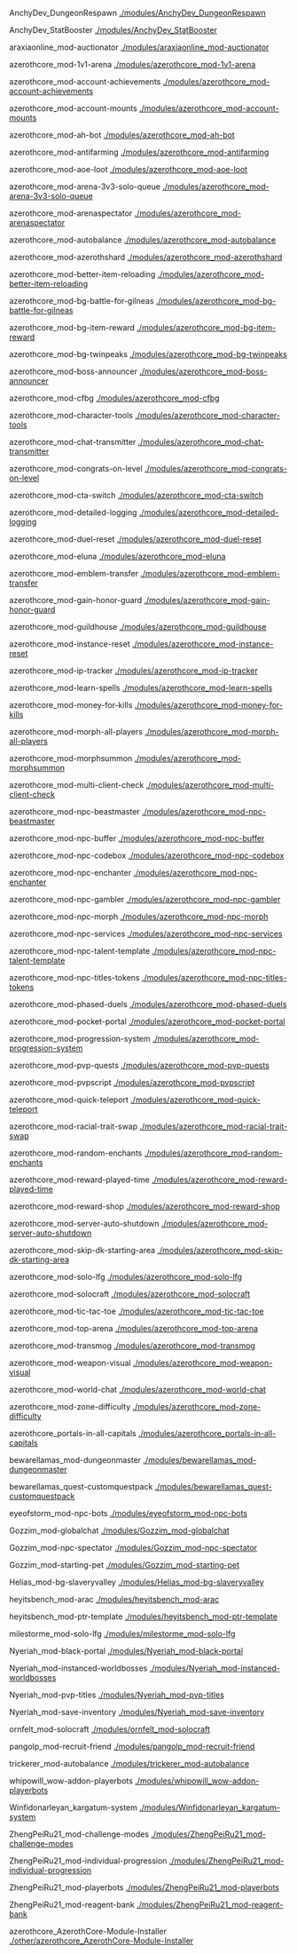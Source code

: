 
AnchyDev_DungeonRespawn [./modules/AnchyDev_DungeonRespawn](./modules/AnchyDev_DungeonRespawn)

 AnchyDev_StatBooster [./modules/AnchyDev_StatBooster](./modules/AnchyDev_StatBooster)

 araxiaonline_mod-auctionator [./modules/araxiaonline_mod-auctionator](./modules/araxiaonline_mod-auctionator)

 azerothcore_mod-1v1-arena [./modules/azerothcore_mod-1v1-arena](./modules/azerothcore_mod-1v1-arena)

 azerothcore_mod-account-achievements [./modules/azerothcore_mod-account-achievements](./modules/azerothcore_mod-account-achievements)

 azerothcore_mod-account-mounts [./modules/azerothcore_mod-account-mounts](./modules/azerothcore_mod-account-mounts)

 azerothcore_mod-ah-bot [./modules/azerothcore_mod-ah-bot](./modules/azerothcore_mod-ah-bot)

 azerothcore_mod-antifarming [./modules/azerothcore_mod-antifarming](./modules/azerothcore_mod-antifarming)

 azerothcore_mod-aoe-loot [./modules/azerothcore_mod-aoe-loot](./modules/azerothcore_mod-aoe-loot)

 azerothcore_mod-arena-3v3-solo-queue [./modules/azerothcore_mod-arena-3v3-solo-queue](./modules/azerothcore_mod-arena-3v3-solo-queue)

 azerothcore_mod-arenaspectator [./modules/azerothcore_mod-arenaspectator](./modules/azerothcore_mod-arenaspectator)

 azerothcore_mod-autobalance [./modules/azerothcore_mod-autobalance](./modules/azerothcore_mod-autobalance)

 azerothcore_mod-azerothshard [./modules/azerothcore_mod-azerothshard](./modules/azerothcore_mod-azerothshard)

 azerothcore_mod-better-item-reloading [./modules/azerothcore_mod-better-item-reloading](./modules/azerothcore_mod-better-item-reloading)

 azerothcore_mod-bg-battle-for-gilneas [./modules/azerothcore_mod-bg-battle-for-gilneas](./modules/azerothcore_mod-bg-battle-for-gilneas)

 azerothcore_mod-bg-item-reward [./modules/azerothcore_mod-bg-item-reward](./modules/azerothcore_mod-bg-item-reward)

 azerothcore_mod-bg-twinpeaks [./modules/azerothcore_mod-bg-twinpeaks](./modules/azerothcore_mod-bg-twinpeaks)

 azerothcore_mod-boss-announcer [./modules/azerothcore_mod-boss-announcer](./modules/azerothcore_mod-boss-announcer)

 azerothcore_mod-cfbg [./modules/azerothcore_mod-cfbg](./modules/azerothcore_mod-cfbg)

 azerothcore_mod-character-tools [./modules/azerothcore_mod-character-tools](./modules/azerothcore_mod-character-tools)

 azerothcore_mod-chat-transmitter [./modules/azerothcore_mod-chat-transmitter](./modules/azerothcore_mod-chat-transmitter)

 azerothcore_mod-congrats-on-level [./modules/azerothcore_mod-congrats-on-level](./modules/azerothcore_mod-congrats-on-level)

 azerothcore_mod-cta-switch [./modules/azerothcore_mod-cta-switch](./modules/azerothcore_mod-cta-switch)

 azerothcore_mod-detailed-logging [./modules/azerothcore_mod-detailed-logging](./modules/azerothcore_mod-detailed-logging)

 azerothcore_mod-duel-reset [./modules/azerothcore_mod-duel-reset](./modules/azerothcore_mod-duel-reset)

 azerothcore_mod-eluna [./modules/azerothcore_mod-eluna](./modules/azerothcore_mod-eluna)

 azerothcore_mod-emblem-transfer [./modules/azerothcore_mod-emblem-transfer](./modules/azerothcore_mod-emblem-transfer)

 azerothcore_mod-gain-honor-guard [./modules/azerothcore_mod-gain-honor-guard](./modules/azerothcore_mod-gain-honor-guard)

 azerothcore_mod-guildhouse [./modules/azerothcore_mod-guildhouse](./modules/azerothcore_mod-guildhouse)

 azerothcore_mod-instance-reset [./modules/azerothcore_mod-instance-reset](./modules/azerothcore_mod-instance-reset)

 azerothcore_mod-ip-tracker [./modules/azerothcore_mod-ip-tracker](./modules/azerothcore_mod-ip-tracker)

 azerothcore_mod-learn-spells [./modules/azerothcore_mod-learn-spells](./modules/azerothcore_mod-learn-spells)

 azerothcore_mod-money-for-kills [./modules/azerothcore_mod-money-for-kills](./modules/azerothcore_mod-money-for-kills)

 azerothcore_mod-morph-all-players [./modules/azerothcore_mod-morph-all-players](./modules/azerothcore_mod-morph-all-players)

 azerothcore_mod-morphsummon [./modules/azerothcore_mod-morphsummon](./modules/azerothcore_mod-morphsummon)

 azerothcore_mod-multi-client-check [./modules/azerothcore_mod-multi-client-check](./modules/azerothcore_mod-multi-client-check)

 azerothcore_mod-npc-beastmaster [./modules/azerothcore_mod-npc-beastmaster](./modules/azerothcore_mod-npc-beastmaster)

 azerothcore_mod-npc-buffer [./modules/azerothcore_mod-npc-buffer](./modules/azerothcore_mod-npc-buffer)

 azerothcore_mod-npc-codebox [./modules/azerothcore_mod-npc-codebox](./modules/azerothcore_mod-npc-codebox)

 azerothcore_mod-npc-enchanter [./modules/azerothcore_mod-npc-enchanter](./modules/azerothcore_mod-npc-enchanter)

 azerothcore_mod-npc-gambler [./modules/azerothcore_mod-npc-gambler](./modules/azerothcore_mod-npc-gambler)

 azerothcore_mod-npc-morph [./modules/azerothcore_mod-npc-morph](./modules/azerothcore_mod-npc-morph)

 azerothcore_mod-npc-services [./modules/azerothcore_mod-npc-services](./modules/azerothcore_mod-npc-services)

 azerothcore_mod-npc-talent-template [./modules/azerothcore_mod-npc-talent-template](./modules/azerothcore_mod-npc-talent-template)

 azerothcore_mod-npc-titles-tokens [./modules/azerothcore_mod-npc-titles-tokens](./modules/azerothcore_mod-npc-titles-tokens)

 azerothcore_mod-phased-duels [./modules/azerothcore_mod-phased-duels](./modules/azerothcore_mod-phased-duels)

 azerothcore_mod-pocket-portal [./modules/azerothcore_mod-pocket-portal](./modules/azerothcore_mod-pocket-portal)

 azerothcore_mod-progression-system [./modules/azerothcore_mod-progression-system](./modules/azerothcore_mod-progression-system)

 azerothcore_mod-pvp-quests [./modules/azerothcore_mod-pvp-quests](./modules/azerothcore_mod-pvp-quests)

 azerothcore_mod-pvpscript [./modules/azerothcore_mod-pvpscript](./modules/azerothcore_mod-pvpscript)

 azerothcore_mod-quick-teleport [./modules/azerothcore_mod-quick-teleport](./modules/azerothcore_mod-quick-teleport)

 azerothcore_mod-racial-trait-swap [./modules/azerothcore_mod-racial-trait-swap](./modules/azerothcore_mod-racial-trait-swap)

 azerothcore_mod-random-enchants [./modules/azerothcore_mod-random-enchants](./modules/azerothcore_mod-random-enchants)

 azerothcore_mod-reward-played-time [./modules/azerothcore_mod-reward-played-time](./modules/azerothcore_mod-reward-played-time)

 azerothcore_mod-reward-shop [./modules/azerothcore_mod-reward-shop](./modules/azerothcore_mod-reward-shop)

 azerothcore_mod-server-auto-shutdown [./modules/azerothcore_mod-server-auto-shutdown](./modules/azerothcore_mod-server-auto-shutdown)

 azerothcore_mod-skip-dk-starting-area [./modules/azerothcore_mod-skip-dk-starting-area](./modules/azerothcore_mod-skip-dk-starting-area)

 azerothcore_mod-solo-lfg [./modules/azerothcore_mod-solo-lfg](./modules/azerothcore_mod-solo-lfg)

 azerothcore_mod-solocraft [./modules/azerothcore_mod-solocraft](./modules/azerothcore_mod-solocraft)

 azerothcore_mod-tic-tac-toe [./modules/azerothcore_mod-tic-tac-toe](./modules/azerothcore_mod-tic-tac-toe)

 azerothcore_mod-top-arena [./modules/azerothcore_mod-top-arena](./modules/azerothcore_mod-top-arena)

 azerothcore_mod-transmog [./modules/azerothcore_mod-transmog](./modules/azerothcore_mod-transmog)

 azerothcore_mod-weapon-visual [./modules/azerothcore_mod-weapon-visual](./modules/azerothcore_mod-weapon-visual)

 azerothcore_mod-world-chat [./modules/azerothcore_mod-world-chat](./modules/azerothcore_mod-world-chat)

 azerothcore_mod-zone-difficulty [./modules/azerothcore_mod-zone-difficulty](./modules/azerothcore_mod-zone-difficulty)

 azerothcore_portals-in-all-capitals [./modules/azerothcore_portals-in-all-capitals](./modules/azerothcore_portals-in-all-capitals)

 bewarellamas_mod-dungeonmaster [./modules/bewarellamas_mod-dungeonmaster](./modules/bewarellamas_mod-dungeonmaster)

 bewarellamas_quest-customquestpack [./modules/bewarellamas_quest-customquestpack](./modules/bewarellamas_quest-customquestpack)

 eyeofstorm_mod-npc-bots [./modules/eyeofstorm_mod-npc-bots](./modules/eyeofstorm_mod-npc-bots)

 Gozzim_mod-globalchat [./modules/Gozzim_mod-globalchat](./modules/Gozzim_mod-globalchat)

 Gozzim_mod-npc-spectator [./modules/Gozzim_mod-npc-spectator](./modules/Gozzim_mod-npc-spectator)

 Gozzim_mod-starting-pet [./modules/Gozzim_mod-starting-pet](./modules/Gozzim_mod-starting-pet)

 Helias_mod-bg-slaveryvalley [./modules/Helias_mod-bg-slaveryvalley](./modules/Helias_mod-bg-slaveryvalley)

 heyitsbench_mod-arac [./modules/heyitsbench_mod-arac](./modules/heyitsbench_mod-arac)

 heyitsbench_mod-ptr-template [./modules/heyitsbench_mod-ptr-template](./modules/heyitsbench_mod-ptr-template)

 milestorme_mod-solo-lfg [./modules/milestorme_mod-solo-lfg](./modules/milestorme_mod-solo-lfg)

 Nyeriah_mod-black-portal [./modules/Nyeriah_mod-black-portal](./modules/Nyeriah_mod-black-portal)

 Nyeriah_mod-instanced-worldbosses [./modules/Nyeriah_mod-instanced-worldbosses](./modules/Nyeriah_mod-instanced-worldbosses)

 Nyeriah_mod-pvp-titles [./modules/Nyeriah_mod-pvp-titles](./modules/Nyeriah_mod-pvp-titles)

 Nyeriah_mod-save-inventory [./modules/Nyeriah_mod-save-inventory](./modules/Nyeriah_mod-save-inventory)

 ornfelt_mod-solocraft [./modules/ornfelt_mod-solocraft](./modules/ornfelt_mod-solocraft)

 pangolp_mod-recruit-friend [./modules/pangolp_mod-recruit-friend](./modules/pangolp_mod-recruit-friend)

 trickerer_mod-autobalance [./modules/trickerer_mod-autobalance](./modules/trickerer_mod-autobalance)

 whipowill_wow-addon-playerbots [./modules/whipowill_wow-addon-playerbots](./modules/whipowill_wow-addon-playerbots)

 Winfidonarleyan_kargatum-system [./modules/Winfidonarleyan_kargatum-system](./modules/Winfidonarleyan_kargatum-system)

 ZhengPeiRu21_mod-challenge-modes [./modules/ZhengPeiRu21_mod-challenge-modes](./modules/ZhengPeiRu21_mod-challenge-modes)

 ZhengPeiRu21_mod-individual-progression [./modules/ZhengPeiRu21_mod-individual-progression](./modules/ZhengPeiRu21_mod-individual-progression)

 ZhengPeiRu21_mod-playerbots [./modules/ZhengPeiRu21_mod-playerbots](./modules/ZhengPeiRu21_mod-playerbots)

 ZhengPeiRu21_mod-reagent-bank [./modules/ZhengPeiRu21_mod-reagent-bank](./modules/ZhengPeiRu21_mod-reagent-bank)

 azerothcore_AzerothCore-Module-Installer [./other/azerothcore_AzerothCore-Module-Installer](./other/azerothcore_AzerothCore-Module-Installer)


